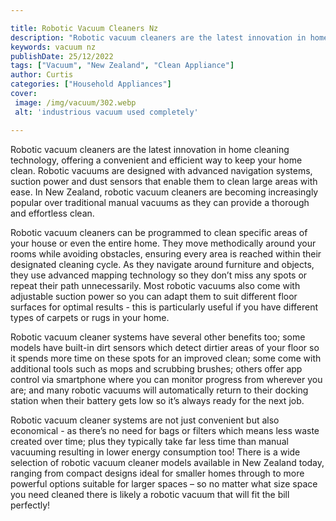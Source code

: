 ```yaml
---

title: Robotic Vacuum Cleaners Nz
description: "Robotic vacuum cleaners are the latest innovation in home cleaning technology, offering a convenient and efficient way to keep you...learn about it in this post"
keywords: vacuum nz
publishDate: 25/12/2022
tags: ["Vacuum", "New Zealand", "Clean Appliance"]
author: Curtis
categories: ["Household Appliances"]
cover: 
 image: /img/vacuum/302.webp
 alt: 'industrious vacuum used completely'

---
```


Robotic vacuum cleaners are the latest innovation in home cleaning technology, offering a convenient and efficient way to keep your home clean. Robotic vacuums are designed with advanced navigation systems, suction power and dust sensors that enable them to clean large areas with ease. In New Zealand, robotic vacuum cleaners are becoming increasingly popular over traditional manual vacuums as they can provide a thorough and effortless clean. 

Robotic vacuum cleaners can be programmed to clean specific areas of your house or even the entire home. They move methodically around your rooms while avoiding obstacles, ensuring every area is reached within their designated cleaning cycle. As they navigate around furniture and objects, they use advanced mapping technology so they don’t miss any spots or repeat their path unnecessarily. Most robotic vacuums also come with adjustable suction power so you can adapt them to suit different floor surfaces for optimal results - this is particularly useful if you have different types of carpets or rugs in your home. 

Robotic vacuum cleaner systems have several other benefits too; some models have built-in dirt sensors which detect dirtier areas of your floor so it spends more time on these spots for an improved clean; some come with additional tools such as mops and scrubbing brushes; others offer app control via smartphone where you can monitor progress from wherever you are; and many robotic vacuums will automatically return to their docking station when their battery gets low so it’s always ready for the next job. 

Robotic vacuum cleaner systems are not just convenient but also economical - as there’s no need for bags or filters which means less waste created over time; plus they typically take far less time than manual vacuuming resulting in lower energy consumption too! There is a wide selection of robotic vacuum cleaner models available in New Zealand today, ranging from compact designs ideal for smaller homes through to more powerful options suitable for larger spaces – so no matter what size space you need cleaned there is likely a robotic vacuum that will fit the bill perfectly!
